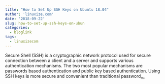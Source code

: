 ```yaml
---
title: "How to Set Up SSH Keys on Ubuntu 18.04"
author: 'linuxize.com'
date: '2018-09-22'
slug: how-to-set-up-ssh-keys-on-ubun
categories:
  - bloglink
tags:
  - linuxizecom
---
```


Secure Shell (SSH) is a cryptographic network protocol used for secure connection between a client and a server and supports various authentication mechanisms. The two most popular mechanisms are passwords based authentication and public key based authentication. Using SSH keys is more secure and convenient than traditional password[... <i class="fas fa-external-link-alt"></i>](https://linuxize.com/post/how-to-set-up-ssh-keys-on-ubuntu-1804/)

